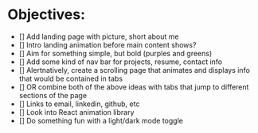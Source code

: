 # Objectives:

- [] Add landing page with picture, short about me
- [] Intro landing animation before main content shows?
- [] Aim for something simple, but bold (purples and greens)
- [] Add some kind of nav bar for projects, resume, contact info
- [] Alertnatively, create a scrolling page that animates and displays info that would be contained in tabs
- [] OR combine both of the above ideas with tabs that jump to different sections of the page
- [] Links to email, linkedin, github, etc
- [] Look into React animation library
- [] Do something fun with a light/dark mode toggle
